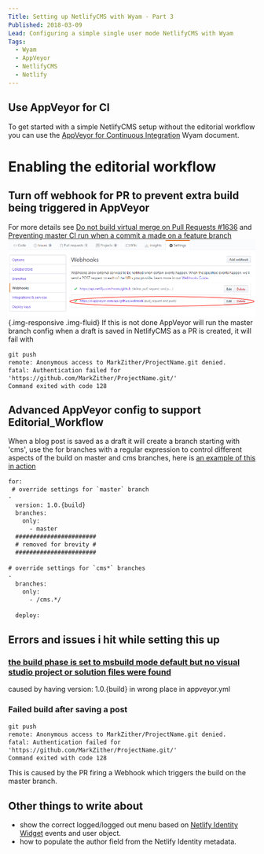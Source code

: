 ```yaml
---
Title: Setting up NetlifyCMS with Wyam - Part 3
Published: 2018-03-09
Lead: Configuring a simple single user mode NetlifyCMS with Wyam
Tags: 
  - Wyam
  - AppVeyor
  - NetlifyCMS
  - Netlify
---
```


## Use AppVeyor for CI
To get started with a simple NetlifyCMS setup without the editorial workflow you can use the [AppVeyor for Continuous Integration](https://wyam.io/docs/deployment/appveyor) Wyam document.

# Enabling the editorial workflow

## Turn off webhook for PR to prevent extra build being triggered in AppVeyor
For more details see [Do not build virtual merge on Pull Requests #1636](https://github.com/appveyor/ci/issues/1636) and [Preventing master CI run when a commit a made on a feature branch](http://help.appveyor.com/discussions/questions/5082-preventing-master-ci-run-when-a-commit-a-made-on-a-feature-branch)
![](../assets/Images/NetlifyCMS_Webhooks.png){.img-responsive .img-fluid}
If this is not done AppVeyor will run the master branch config when a draft is saved in NetlifyCMS as a PR is created, it will fail with
```
git push
remote: Anonymous access to MarkZither/ProjectName.git denied.
fatal: Authentication failed for 'https://github.com/MarkZither/ProjectName.git/'
Command exited with code 128
```

## Advanced AppVeyor config to support Editorial_Workflow
When a blog post is saved as a draft it will create a branch starting with 'cms', use the for branches with a regular expression to control different aspects of the build on master and cms branches, here is [an example of this in action](https://github.com/NokNokMLS/BigDoorWyamBlog/blob/master/appveyor.yml)
```
for:
 # override settings for `master` branch
- 
  version: 1.0.{build}
  branches:
    only:
      - master
  #######################
  # removed for brevity #
  #######################

# override settings for `cms*` branches
-
  branches:
    only:
      - /cms.*/

  deploy:
```  

## Errors and issues i hit while setting this up

### [the build phase is set to msbuild mode default but no visual studio project or solution files were found](https://help.appveyor.com/discussions/problems/11287-the-build-phase-is-set-to-msbuild-mode-default-but-no-visual-studio-project-or-solution-files-were-found)

caused by having version: 1.0.{build} in wrong place in appveyor.yml

### Failed build after saving a post
```
git push
remote: Anonymous access to MarkZither/ProjectName.git denied.
fatal: Authentication failed for 'https://github.com/MarkZither/ProjectName.git/'
Command exited with code 128
```
This is caused by the PR firing a Webhook which triggers the build on the master branch.


## Other things to write about
* show the correct logged/logged out menu based on [Netlify Identity Widget](https://github.com/netlify/netlify-identity-widget) events and user object.
* how to populate the author field from the Netlify Identity metadata.